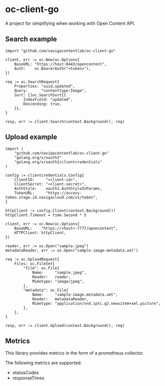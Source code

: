 # oc-client-go

A project for simplifying when working with Open Content API.

## Search example

    import "github.com/navigacontentlab/oc-client-go"

    client, err := oc.New(oc.Options{
		BaseURL: "https://host:8443/opencontent",
		Auth:    oc.BearerAuth("<token>"),
	})

	req := oc.SearchRequest{
		Properties: "uuid,updated",
		Query:      "contenttype:Image",
		Sort: []oc.SearchSort{{
			IndexField: "updated",
			Descending: true,
		}},
	}

	resp, err := client.Search(context.Background(), req)


## Upload example

    import (
        "github.com/navigacontentlab/oc-client-go"
        "golang.org/x/oauth2"
        "golang.org/x/oauth2/clientcredentials"
    )

    config := clientcredentials.Config{
		ClientID:     "<client-id>",
		ClientSecret: "<client-secret>",
		AuthStyle:    oauth2.AuthStyleInParams,
		TokenURL:     "https://access-token.stage.id.navigacloud.com/v1/token",
	}

	httpClient := config.Client(context.Background())
	httpClient.Timeout = time.Second * 5

	client, err := oc.New(oc.Options{
		BaseURL:    "https://<host>:7777/opencontent",
		HTTPClient: httpClient,
	})

	reader, err := os.Open("sample.jpeg")
	metadataReader, err := os.Open("sample-image-metadata.xml")

	req := oc.UploadRequest{
		Files: oc.FileSet{
			"file": oc.File{
				Name:     "sample.jpeg",
				Reader:   reader,
				Mimetype: "image/jpeg",
			},
			"metadata": oc.File{
				Name:     "sample-image.metadata.xml",
				Reader:   metadataReader,
				Mimetype: "application/vnd.iptc.g2.newsitem+xml.picture",
			},
		},
	}

	resp, err := client.Upload(context.Background(), req)


## Metrics

This library provides metrics in the form of a prometheus collector.

The following metrics are supported:

* statusCodes
* responseTimes